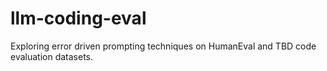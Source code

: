 # llm-coding-eval

Exploring error driven prompting techniques on HumanEval and TBD code evaluation datasets.
